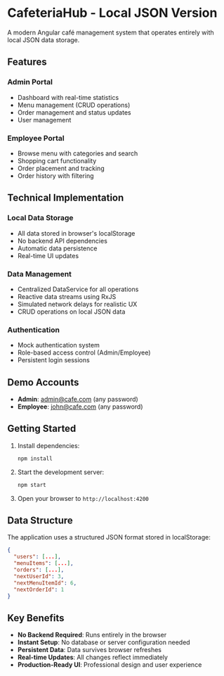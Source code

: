 # CafeteriaHub - Local JSON Version

A modern Angular café management system that operates entirely with local JSON data storage.

## Features

### Admin Portal
- Dashboard with real-time statistics
- Menu management (CRUD operations)
- Order management and status updates
- User management

### Employee Portal
- Browse menu with categories and search
- Shopping cart functionality
- Order placement and tracking
- Order history with filtering

## Technical Implementation

### Local Data Storage
- All data stored in browser's localStorage
- No backend API dependencies
- Automatic data persistence
- Real-time UI updates

### Data Management
- Centralized DataService for all operations
- Reactive data streams using RxJS
- Simulated network delays for realistic UX
- CRUD operations on local JSON data

### Authentication
- Mock authentication system
- Role-based access control (Admin/Employee)
- Persistent login sessions

## Demo Accounts

- **Admin**: admin@cafe.com (any password)
- **Employee**: john@cafe.com (any password)

## Getting Started

1. Install dependencies:
   ```bash
   npm install
   ```

2. Start the development server:
   ```bash
   npm start
   ```

3. Open your browser to `http://localhost:4200`

## Data Structure

The application uses a structured JSON format stored in localStorage:

```json
{
  "users": [...],
  "menuItems": [...],
  "orders": [...],
  "nextUserId": 3,
  "nextMenuItemId": 6,
  "nextOrderId": 1
}
```

## Key Benefits

- **No Backend Required**: Runs entirely in the browser
- **Instant Setup**: No database or server configuration needed
- **Persistent Data**: Data survives browser refreshes
- **Real-time Updates**: All changes reflect immediately
- **Production-Ready UI**: Professional design and user experience